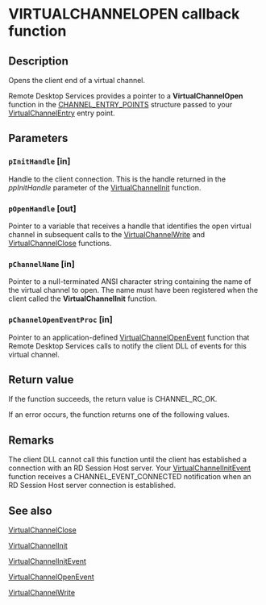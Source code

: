 # VIRTUALCHANNELOPEN callback function

## Description

Opens the client end of a virtual channel.

Remote Desktop Services provides a pointer to a
**VirtualChannelOpen** function in the
[CHANNEL_ENTRY_POINTS](https://learn.microsoft.com/windows/desktop/api/cchannel/ns-cchannel-channel_entry_points) structure passed to your
[VirtualChannelEntry](https://learn.microsoft.com/windows/desktop/api/cchannel/nc-cchannel-virtualchannelentry) entry point.

## Parameters

### `pInitHandle` [in]

Handle to the client connection. This is the handle returned in the *ppInitHandle* parameter of the
[VirtualChannelInit](https://learn.microsoft.com/windows/desktop/api/cchannel/nc-cchannel-virtualchannelinit) function.

### `pOpenHandle` [out]

Pointer to a variable that receives a handle that identifies the open virtual channel in subsequent calls to the
[VirtualChannelWrite](https://learn.microsoft.com/windows/desktop/api/cchannel/nc-cchannel-virtualchannelwrite) and
[VirtualChannelClose](https://learn.microsoft.com/windows/desktop/api/cchannel/nc-cchannel-virtualchannelclose) functions.

### `pChannelName` [in]

Pointer to a null-terminated ANSI character string containing the name of the virtual channel to open. The name must have been registered when the client called the
**VirtualChannelInit** function.

### `pChannelOpenEventProc` [in]

Pointer to an application-defined
[VirtualChannelOpenEvent](https://learn.microsoft.com/windows/desktop/api/cchannel/nc-cchannel-channel_open_event_fn) function that Remote Desktop Services calls to notify the client DLL of events for this virtual channel.

## Return value

If the function succeeds, the return value is CHANNEL_RC_OK.

If an error occurs, the function returns one of the following values.

## Remarks

The client DLL cannot call this function until the client has established a connection with an RD Session Host
server. Your [VirtualChannelInitEvent](https://learn.microsoft.com/windows/desktop/api/cchannel/nc-cchannel-channel_init_event_fn)
function receives a CHANNEL_EVENT_CONNECTED notification when an RD Session Host server connection is established.

## See also

[VirtualChannelClose](https://learn.microsoft.com/windows/desktop/api/cchannel/nc-cchannel-virtualchannelclose)

[VirtualChannelInit](https://learn.microsoft.com/windows/desktop/api/cchannel/nc-cchannel-virtualchannelinit)

[VirtualChannelInitEvent](https://learn.microsoft.com/windows/desktop/api/cchannel/nc-cchannel-channel_init_event_fn)

[VirtualChannelOpenEvent](https://learn.microsoft.com/windows/desktop/api/cchannel/nc-cchannel-channel_open_event_fn)

[VirtualChannelWrite](https://learn.microsoft.com/windows/desktop/api/cchannel/nc-cchannel-virtualchannelwrite)